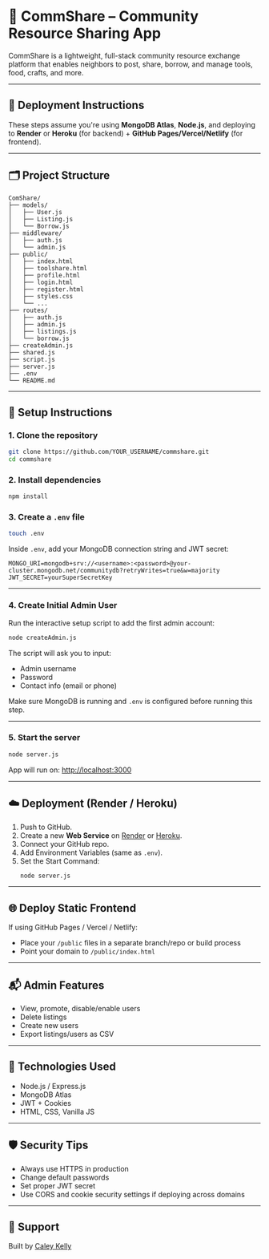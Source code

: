# 🌱 CommShare – Community Resource Sharing App

CommShare is a lightweight, full-stack community resource exchange platform that enables neighbors to post, share, borrow, and manage tools, food, crafts, and more.

---

## 🚀 Deployment Instructions

These steps assume you're using **MongoDB Atlas**, **Node.js**, and deploying to **Render** or **Heroku** (for backend) + **GitHub Pages/Vercel/Netlify** (for frontend).

---

## 🗂️ Project Structure

```
ComShare/
├── models/
│   ├── User.js
│   ├── Listing.js
│   └── Borrow.js
├── middleware/
│   ├── auth.js
│   └── admin.js
├── public/
│   ├── index.html
│   ├── toolshare.html
│   ├── profile.html
│   ├── login.html
│   ├── register.html
│   ├── styles.css
│   └── ...
├── routes/
│   ├── auth.js
│   ├── admin.js
│   ├── listings.js
│   └── borrow.js
├── createAdmin.js
├── shared.js
├── script.js
├── server.js
├── .env
└── README.md
```

---

## 🔧 Setup Instructions

### 1. Clone the repository

```bash
git clone https://github.com/YOUR_USERNAME/commshare.git
cd commshare
```

### 2. Install dependencies

```bash
npm install
```

### 3. Create a `.env` file

```bash
touch .env
```

Inside `.env`, add your MongoDB connection string and JWT secret:

```
MONGO_URI=mongodb+srv://<username>:<password>@your-cluster.mongodb.net/communitydb?retryWrites=true&w=majority
JWT_SECRET=yourSuperSecretKey
```

---

### 4. Create Initial Admin User

Run the interactive setup script to add the first admin account:

```bash
node createAdmin.js
```

The script will ask you to input:
- Admin username
- Password
- Contact info (email or phone)

Make sure MongoDB is running and `.env` is configured before running this step.

---

### 5. Start the server

```bash
node server.js
```

App will run on: [http://localhost:3000](http://localhost:3000)

---

## ☁️ Deployment (Render / Heroku)

1. Push to GitHub.
2. Create a new **Web Service** on [Render](https://render.com) or [Heroku](https://heroku.com).
3. Connect your GitHub repo.
4. Add Environment Variables (same as `.env`).
5. Set the Start Command:  
   ```bash
   node server.js
   ```

---

## 🌐 Deploy Static Frontend

If using GitHub Pages / Vercel / Netlify:
- Place your `/public` files in a separate branch/repo or build process
- Point your domain to `/public/index.html`

---

## 📬 Admin Features

- View, promote, disable/enable users
- Delete listings
- Create new users
- Export listings/users as CSV

---

## 📌 Technologies Used

- Node.js / Express.js
- MongoDB Atlas
- JWT + Cookies
- HTML, CSS, Vanilla JS

---

## 🛡️ Security Tips

- Always use HTTPS in production
- Change default passwords
- Set proper JWT secret
- Use CORS and cookie security settings if deploying across domains

---

## 🙋 Support

Built by [Caley Kelly](mailto:caleywekelly@gmail.com)  
